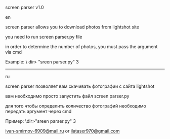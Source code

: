 screen parser v1.0

en

screen parser allows you to download photos from lightshot site

you need to run screen parser.py file

in order to determine the number of photos, you must pass the argument via cmd

Example: \ dir> "sreen parser.py" 3

-------------------------------------------------------------------------------
ru

screen parser позволяет вам скачивать фотографии с сайта lightshot

вам необходимо просто запустить файл screen parser.py 

для того чтобы определить количество фотографий необходимо передать аргумент через cmd 

Пример: \dir>"sreen parser.py" 3  




ivan-smirnov-6909@mail.ru or ilataser970@gmail.com
